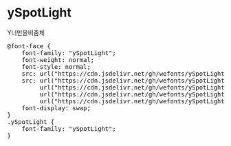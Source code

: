 # ySpotLight
Y너만을비춤체

<pre>
@font-face {
    font-family: "ySpotLight";
    font-weight: normal;
    font-style: normal;
    src: url("https://cdn.jsdelivr.net/gh/wefonts/ySpotLight/ySpotLight.eot");
    src: url("https://cdn.jsdelivr.net/gh/wefonts/ySpotLight/ySpotLight.eot?#iefix") format("embedded-opentype"),
         url("https://cdn.jsdelivr.net/gh/wefonts/ySpotLight/ySpotLight.woff2") format("woff2"),
         url("https://cdn.jsdelivr.net/gh/wefonts/ySpotLight/ySpotLight.woff") format("woff"),
         url("https://cdn.jsdelivr.net/gh/wefonts/ySpotLight/ySpotLight.ttf") format("truetype");
    font-display: swap;
}
.ySpotLight {
    font-family: "ySpotLight";
}
</pre>

